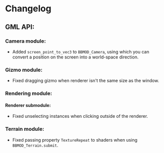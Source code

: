 # Changelog

## GML API:
### Camera module:
* Added `screen_point_to_vec3` to `BBMOD_Camera`, using which you can convert a position on the screen into a world-space direction.

### Gizmo module:
* Fixed dragging gizmo when renderer isn't the same size as the window.

### Rendering module:
#### Renderer submodule:
* Fixed unselecting instances when clicking outside of the renderer.

### Terrain module:
* Fixed passing property `TextureRepeat` to shaders when using `BBMOD_Terrain.submit`.
